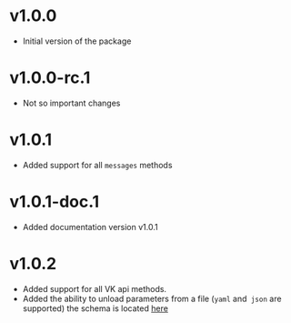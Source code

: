 # v1.0.0

- Initial version of the package

# v1.0.0-rc.1

- Not so important changes

# v1.0.1

- Added support for all `messages` methods

# v1.0.1-doc.1

- Added documentation version v1.0.1

# v1.0.2

- Added support for all VK api methods.
- Added the ability to unload parameters from a file (`yaml` and` json` are supported) the schema is located [here](./schemas/vk_library_options.json)